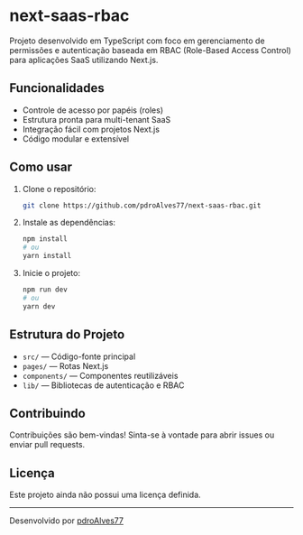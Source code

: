 # next-saas-rbac

Projeto desenvolvido em TypeScript com foco em gerenciamento de permissões e autenticação baseada em RBAC (Role-Based Access Control) para aplicações SaaS utilizando Next.js.

## Funcionalidades

- Controle de acesso por papéis (roles)
- Estrutura pronta para multi-tenant SaaS
- Integração fácil com projetos Next.js
- Código modular e extensível

## Como usar

1. Clone o repositório:
   ```bash
   git clone https://github.com/pdroAlves77/next-saas-rbac.git
   ```
2. Instale as dependências:
   ```bash
   npm install
   # ou
   yarn install
   ```
3. Inicie o projeto:
   ```bash
   npm run dev
   # ou
   yarn dev
   ```

## Estrutura do Projeto

- `src/` — Código-fonte principal
- `pages/` — Rotas Next.js
- `components/` — Componentes reutilizáveis
- `lib/` — Bibliotecas de autenticação e RBAC

## Contribuindo

Contribuições são bem-vindas! Sinta-se à vontade para abrir issues ou enviar pull requests.

## Licença

Este projeto ainda não possui uma licença definida.

---

Desenvolvido por [pdroAlves77](https://github.com/pdroAlves77)

